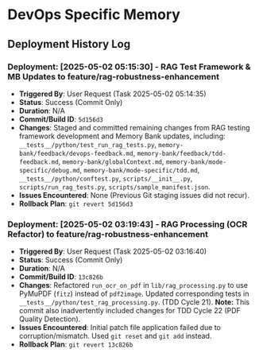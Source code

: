 # DevOps Specific Memory
<!-- Entries below should be added reverse chronologically (newest first) -->
## Deployment History Log
### Deployment: [2025-05-02 05:15:30] - RAG Test Framework &amp; MB Updates to feature/rag-robustness-enhancement
- **Triggered By**: User Request (Task 2025-05-02 05:14:35)
- **Status**: Success (Commit Only)
- **Duration**: N/A
- **Commit/Build ID**: `5d156d3`
- **Changes**: Staged and committed remaining changes from RAG testing framework development and Memory Bank updates, including: `__tests__/python/test_run_rag_tests.py`, `memory-bank/feedback/devops-feedback.md`, `memory-bank/feedback/tdd-feedback.md`, `memory-bank/globalContext.md`, `memory-bank/mode-specific/debug.md`, `memory-bank/mode-specific/tdd.md`, `__tests__/python/conftest.py`, `scripts/__init__.py`, `scripts/run_rag_tests.py`, `scripts/sample_manifest.json`.
- **Issues Encountered**: None (Previous Git staging issues did not recur).
- **Rollback Plan**: `git revert 5d156d3`
<!-- Append deployment details using the format below -->
### Deployment: [2025-05-02 03:19:43] - RAG Processing (OCR Refactor) to feature/rag-robustness-enhancement
- **Triggered By**: User Request (Task 2025-05-02 03:16:40)
- **Status**: Success (Commit Only)
- **Duration**: N/A
- **Commit/Build ID**: `13c826b`
- **Changes**: Refactored `run_ocr_on_pdf` in `lib/rag_processing.py` to use PyMuPDF (`fitz`) instead of `pdf2image`. Updated corresponding tests in `__tests__/python/test_rag_processing.py`. (TDD Cycle 21). **Note:** This commit also inadvertently included changes for TDD Cycle 22 (PDF Quality Detection).
- **Issues Encountered**: Initial patch file application failed due to corruption/mismatch. Used `git reset` and `git add` instead.
- **Rollback Plan**: `git revert 13c826b`